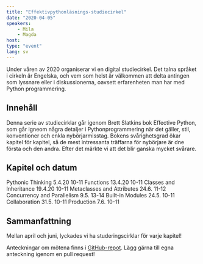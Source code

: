 ```yaml
---
title: "Effektivpythonläsnings-studiecirkel"
date: "2020-04-05"
speakers:
    - Mila
    - Magda
host:
type: "event"
lang: sv
---
```


Under våren av 2020 organiserar vi en digital studiecirkel. Det talna språket i cirkeln är Engelska, och vem som helst är välkommen att delta antingen som lyssnare eller i diskussionerna, oavsett erfarenheten man har med Python programmering.

## Innehåll

Denna serie av studiecirklar går igenom Brett Slatkins bok Effective Python, som går igneom några detaljer i Pythonprogrammering när det gäller, stil, konventioner och enkla nybörjarmisstag. Bokens svårighetsgrad ökar kapitel för kapitel, så de mest intressanta träffarna för nybörjare är dne första och den andra. Efter det märkte vi att det blir ganska mycket svårare.

## Kapitel och datum
Pythonic Thinking 5.4.20 10-11
Functions 13.4.20 10-11
Classes and Inheritance 19.4.20 10-11
Metaclasses and Attributes 24.6. 11-12
Concurrency and Parallelism 9.5. 13-14
Built-in Modules 24.5. 10-11
Collaboration 31.5. 10-11
Production 7.6. 10-11

## Sammanfattning
Mellan april och juni, lyckades vi ha studeringscirklar för varje kapitel!

Anteckningar om mötena finns i [GitHub-repot](https://github.com/turkupy/effective-python-studygroup). Lägg gärna till egna anteckning igenom en pull request!